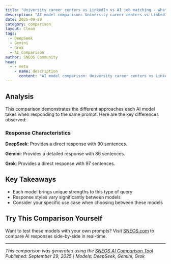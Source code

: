 ```yaml
---
title: "University career centers vs LinkedIn vs AI job matching - what actually works?"
description: "AI model comparison: University career centers vs LinkedIn vs AI job matching - what actually works?..."
date: 2025-09-29
category: comparison
layout: Clean
tags:
  - DeepSeek
  - Gemini
  - Grok
  - AI Comparison
author: SNEOS Community
head:
  - - meta
    - name: description
      content: "AI model comparison: University career centers vs LinkedIn vs AI job matching - what actually works?..."
---
```


<ChatComparison
  title="University career centers vs LinkedIn vs AI job matching - what actually works?"
  prompt="University career centers vs LinkedIn vs AI job matching - what actually works?"
  :responses='{
    "DeepSeek": "Of course. This is a fantastic question that gets to the heart of the modern job search. The short answer is: **they all work, but for different purposes and at different stages of your career.**\n\nThink of them as a set of tools in a toolbox, not as competing options. A hammer is great for nails, but useless for a screw. Here\u2019s a detailed breakdown of what each one does best and where they fall short.\n\n---\n\n### 1. University Career Centers: The Foundation \u0026 Human Touch\n\n**What Actually Works:**\n\n* **Resume \u0026 Cover Letter Reviews:** This is often their strongest, most underutilized service. They know the language and formats that recruiters in specific industries expect for entry-level roles.\n* **Mock Interviews:** Invaluable. Practicing with a real person who can give nuanced feedback on your body language, tone, and answer structure is something AI cannot replicate.\n* **Career Counseling \u0026 Self-Assessment:** Helping undecided students figure out *what* they want to do through personality tests, skills assessments, and one-on-one conversations.\n* **Exclusive Access to On-Campus Recruiting \u0026 Career Fairs:** Many top companies have direct pipelines with specific universities. These jobs are often not advertised widely on LinkedIn. This is the career center\u0027s \u0022killer app.\u0022\n* **Alumni Networking:** They can connect you with graduates who are often eager to help fellow alumni. This is a warm introduction you can\u0027t get anywhere else.\n\n**Where They Fall Short:**\n\n* **Resources can be stretched thin,** especially at large public universities. You might get a 15-minute appointment, not hours of dedicated coaching.\n* **Focus is heavily on entry-level roles.** Their effectiveness for mid-career pivots or executive-level searches is limited.\n* **Industry knowledge can sometimes be generic** and not as cutting-edge as a specialist recruiter on LinkedIn.\n\n**Bottom Line:** **Non-negotiable for students and recent graduates.** It\u0027s your best bet for landing that crucial first internship or job. For experienced professionals, its utility drops off significantly.\n\n---\n\n### 2. LinkedIn: The Networking \u0026 Proactive Search Engine\n\n**What Actually Works:**\n\n* **Networking (The #1 Use Case):** LinkedIn is fundamentally a networking platform. The \u0022weak ties\u0022 (friends of friends, alumni you don\u0027t know) are often the source of unexpected job leads. A message like, \u0022I saw your role at Company X and am fascinated by your work on Y...\u0022 is powerful.\n* **The \u0022Open to Work\u0022 Signal:** This directly tells recruiters who are actively searching the platform that you are available. It\u0027s low-effort and high-visibility.\n* **Advanced Search \u0026 Company Research:** You can find people with your major at your dream company, see who works in a specific department, and research a company\u0027s culture before an interview.\n* **Personal Branding:** Your profile is your living resume. A well-crafted profile that uses keywords from your target industry will be found by recruiters.\n* **Job Postings (The Application Black Hole):** While LinkedIn has millions of job postings, applying here is often the least effective way to use the platform. You are one of hundreds of applicants. The key is to use the posting to find a recruiter or hiring manager *at that company* and network your way in.\n\n**Where It Falls Short:**\n\n* **It\u0027s a \u0022Spray and Pray\u0022 Platform for Applications.** Applying directly to a posted job has a very low success rate due to high volume.\n* **It Can Be a \u0022Comparison Trap.\u0022** It\u0027s easy to get discouraged seeing others\u0027 curated highlight reels.\n* **Networking can feel transactional and slimy** if not done authentically.\n\n**Bottom Line:** **Essential for everyone from student to CEO, but primarily as a networking and research tool, not just an application portal.** Your success is directly proportional to your proactive effort in building relationships.\n\n---\n\n### 3. AI Job Matching: The Data-Driven Suggestion Engine\n\n**What Actually Works:**\n\n* **Efficiency \u0026 Scale:** AI can scan thousands of jobs in seconds and surface ones you\u0027d never find through manual search, based on a deep analysis of your skills and profile (e.g., platforms like **Huntr**, **Teal**, or features within LinkedIn).\n* **Skill Gap Analysis:** Some AI tools analyze job descriptions and compare them to your resume, showing you exactly what skills you\u0027re missing. This is incredibly powerful for targeted upskilling.\n* **Automating the Grunt Work:** AI can help tailor your resume for each application, write initial outreach messages, and track your applications.\n* **Matching on Potential, Not Just Pedigree:** Advanced AI can find non-obvious matches based on skills and project experience, which can help break down traditional barriers.\n\n**Where It Falls Short:**\n\n* **The \u0022Black Box\u0022 Problem:** You often don\u0027t know *why* the AI matched you with a job. It lacks the human context of company culture, team fit, and career trajectory.\n* **Keyword Gaming:** Both applicants and companies can optimize for keywords, leading to poor-quality matches. You might be a perfect \u0022keyword match\u0022 but a terrible \u0022culture fit.\u0022\n* **It Can\u0027t Build Relationships:** AI can\u0027t replicate the trust and rapport built through a conversation with a career counselor or a connection on LinkedIn. It can\u0027t give you a referral.\n* **Still Evolving:** The technology is new, and the algorithms are not perfect. A human still needs to vet the final matches.\n\n**Bottom Line:** **A powerful efficiency tool for the active job seeker, best used in the research and application phase.** It saves you time but cannot replace the human elements of networking and interview preparation.\n\n---\n\n### The Verdict: What Actually Works?\n\nThe most effective job search strategy is a **layered approach** that uses all three in concert.\n\n**The Ideal Workflow for a Job Seeker:**\n\n1.  **Foundation (Career Center):** Start here. Get your resume and interview skills polished. Use their counseling to clarify your goals. Tap into their exclusive on-campus recruiting.\n\n2.  **Research \u0026 Matching (AI \u002B LinkedIn):**\n    * Use an **AI tool** to rapidly identify a target list of companies and roles that match your skills. Use its gap analysis to improve your resume.\n    * Use **LinkedIn** to research those companies. Find the hiring managers, recruiters, and team members at those specific target companies.\n\n3.  **Outreach \u0026 Networking (LinkedIn):** This is the critical, human step. Proactively but authentically connect with the people you found in your research. Don\u0027t just ask for a job; ask for advice or insights. This turns a cold application into a warm introduction.\n\n4.  **Application \u0026 Follow-up (All Three):**\n    * Apply through the official channel (often LinkedIn or a company website).\n    * Use your **career center** to practice for the specific interview.\n    * Use your **LinkedIn network** to potentially get a referral *after* you\u0027ve applied.\n    * Use your **AI tracker** to manage the process.\n\n**Final Answer:** Nothing works in a vacuum. The **Career Center** gives you the foundation and access, **LinkedIn** gives you the network and visibility, and **AI** gives you the efficiency and data. The job seeker who synergistically uses all three will have a significant advantage over the one who relies on just one.",
    "Gemini": "Okay, let\u0027s break down the effectiveness of University Career Centers, LinkedIn, and AI Job Matching platforms, comparing their strengths, weaknesses, and who they\u0027re best suited for.\n\n**1. University Career Centers**\n\n*   **What they Offer:**\n    *   **Personalized Guidance:** Career counselors can provide individual advice on resume writing, interview skills, career exploration, and navigating the job market.\n    *   **On-Campus Recruiting:** Many companies, especially those seeking entry-level talent, actively recruit at universities, holding information sessions, career fairs, and on-campus interviews.\n    *   **Networking Opportunities:** Career centers often host networking events, workshops, and alumni connections to help students build their professional network.\n    *   **Resume/Cover Letter Review:** They offer feedback and guidance on crafting effective application materials.\n    *   **Mock Interviews:** Practice makes perfect! They can simulate real interview scenarios.\n    *   **Internship/Job Boards:** Focused job postings from companies specifically looking to hire students and recent grads.\n    *   **Career Assessments:** Help students identify their interests, skills, and values to explore potential career paths.\n\n*   **Strengths:**\n    *   **Targeted Support for Students:**  Designed specifically for the needs of students and recent graduates.\n    *   **Relationships with Employers:** Often have established connections with companies that regularly hire from the university.\n    *   **Personalized Attention:**  The one-on-one counseling can be invaluable, especially for students unsure of their career path.\n    *   **Convenient Access:** Readily available on campus, making it easy for students to access resources.\n    *   **Alumni Network:** Access to alumni working in various industries.\n\n*   **Weaknesses:**\n    *   **Limited Scope:**  Primarily focused on entry-level positions and industries that typically recruit on campus.  May not be as helpful for experienced professionals or those seeking niche roles.\n    *   **Can Be Overwhelmed:**  During peak recruiting seasons, career centers can be very busy, making it difficult to get immediate attention.\n    *   **Varying Quality:**  The quality of services can vary depending on the university and the individual career counselors.\n    *   **May Not Cover All Industries:** Some industries may not actively recruit at all universities.\n\n*   **Who it\u0027s Best For:**\n    *   Undergraduate and graduate students\n    *   Recent graduates (within a year or two of graduation)\n    *   Students seeking internships or entry-level positions\n    *   Students who need guidance in exploring career options\n    *   Students who want to connect with employers actively recruiting on campus\n\n**2. LinkedIn**\n\n*   **What it Offers:**\n    *   **Professional Networking:** Connect with professionals in your field, build relationships, and expand your network.\n    *   **Job Search:** A vast job board with millions of listings from companies worldwide.\n    *   **Company Research:**  Learn about companies, their culture, and their employees.\n    *   **Skill Endorsements:** Validate your skills and expertise.\n    *   **Content Sharing:**  Share articles, posts, and insights related to your industry.\n    *   **Recruiter Reach:**  Recruiters actively search LinkedIn for potential candidates.\n    *   **LinkedIn Learning:** Online courses to develop new skills.\n\n*   **Strengths:**\n    *   **Massive Reach:**  Huge user base and a vast network of professionals.\n    *   **Comprehensive Job Board:**  A wide variety of job postings, from entry-level to executive positions.\n    *   **Networking Power:**  Excellent platform for building and maintaining professional connections.\n    *   **Direct Contact with Recruiters:**  Allows you to connect directly with recruiters and hiring managers.\n    *   **Industry Insights:**  Stay up-to-date on industry trends and news.\n    *   **Personal Branding:**  Opportunity to showcase your skills, experience, and thought leadership.\n\n*   **Weaknesses:**\n    *   **Can Be Overwhelming:**  The sheer volume of information and connections can be overwhelming.\n    *   **Job Application Spam:**  Easy to apply for jobs, leading to a lot of applications and less personalized attention.\n    *   **Networking Requires Effort:**  Building meaningful connections takes time and effort.  Simply having a profile isn\u0027t enough.\n    *   **Algorithm Dependent:**  Visibility and reach are affected by LinkedIn\u0027s algorithm, which can change.\n    *   **Potential for Noise:**  Can be distracting with irrelevant content and unsolicited messages.\n\n*   **Who it\u0027s Best For:**\n    *   Students and recent graduates (to build their network and search for jobs)\n    *   Experienced professionals looking for new opportunities\n    *   Professionals seeking to network and build their personal brand\n    *   Individuals who want to stay up-to-date on industry trends\n    *   Job seekers who are comfortable with a more independent and self-directed approach\n\n**3. AI Job Matching Platforms** (Examples: Eightfold.ai, Beamery, PandoLogic, SeekOut, Lensa, ZipRecruiter - some LinkedIn features also use AI)\n\n*   **What they Offer:**\n    *   **Intelligent Matching:**  Use AI and machine learning to match candidates with jobs based on skills, experience, interests, and cultural fit.\n    *   **Predictive Analytics:**  Predict which candidates are most likely to succeed in a particular role.\n    *   **Personalized Recommendations:**  Provide personalized job recommendations based on your profile and preferences.\n    *   **Resume Parsing:**  Automatically extract information from resumes to match candidates with relevant jobs.\n    *   **Candidate Sourcing:**  Actively search for candidates who meet specific criteria.\n    *   **Automated Communication:**  Automate communication with candidates throughout the hiring process.\n\n*   **Strengths:**\n    *   **Increased Efficiency:**  Automate many aspects of the job search and recruiting process.\n    *   **Improved Matching:**  Potentially more accurate matching of candidates with jobs based on skills and experience.\n    *   **Reduced Bias:**  Can potentially reduce bias in the hiring process by focusing on skills and qualifications rather than demographics (though this is a complex issue and depends on the algorithm\u0027s design).\n    *   **Wider Candidate Pool:**  Can help companies reach a wider pool of potential candidates.\n    *   **Personalized Experience:**  Can provide a more personalized job search experience for candidates.\n\n*   **Weaknesses:**\n    *   **Reliance on Data:**  The accuracy of the matching depends on the quality and completeness of the data used to train the AI.\n    *   **\u0022Black Box\u0022 Algorithms:**  The algorithms used by AI job matching platforms can be complex and opaque, making it difficult to understand how they work and why certain candidates are matched with certain jobs.\n    *   **Potential for Bias:**  If the data used to train the AI is biased, the algorithm may perpetuate those biases.\n    *   **Lack of Human Touch:**  Can feel impersonal and lack the human touch of traditional job search methods.\n    *   **Limited Context:**  May not fully capture the nuances of a job or a candidate\u0027s skills and experience.\n    *   **Data Privacy Concerns:**  Collecting and using large amounts of personal data raises privacy concerns.\n\n*   **Who it\u0027s Best For:**\n    *   Job seekers who want to save time and effort in their job search\n    *   Candidates with well-defined skills and experience\n    *   Companies that want to improve the efficiency and effectiveness of their recruiting process\n    *   Individuals who are comfortable with a technology-driven approach to job searching\n\n**Which Actually Works?  It Depends!  A Combined Approach is Best**\n\n*   **For Students/Recent Grads:** Start with your University Career Center. They are tailored to your needs. Then use LinkedIn to network and expand your search.  Explore AI-driven platforms to see if you can find some hidden gems.\n*   **For Experienced Professionals:** LinkedIn is essential.  Explore AI platforms to see what they suggest.  Network aggressively.  Consider industry-specific job boards.  If you\u0027re targeting a specific company, look at their careers page directly.\n*   **For Niche/Specialized Roles:** All approaches can be helpful, but focusing on industry-specific job boards, networking within your field, and using AI-driven platforms to identify companies that might be a good fit is often most effective.\n\n**Key Takeaways:**\n\n*   **No single approach is perfect.** The best strategy is to use a combination of resources.\n*   **Personalization is important.** Tailor your resume, cover letter, and networking efforts to each specific job and company.\n*   **Networking is crucial.**  Building relationships is often the key to unlocking new opportunities.\n*   **Be proactive.** Don\u0027t just rely on job boards and online applications.  Reach out to recruiters and hiring managers directly.\n*   **Stay informed.** Keep up-to-date on industry trends and the latest job search strategies.\n*   **Be patient.** The job search process can take time and effort. Don\u0027t get discouraged if you don\u0027t find the perfect job right away.\n\nGood luck with your job search!\n",
    "Grok": "When it comes to finding a job or building a career, university career centers, LinkedIn, and AI job-matching tools each have their strengths and weaknesses. Their effectiveness depends on your career stage, industry, goals, and how you use them. Let\u2019s break it down based on real data, user experiences, and practical considerations, then compare what actually works.\n\n---\n\n### **1. University Career Centers**\n**What They Offer:**\n- Personalized career counseling, resume reviews, and interview prep.\n- Access to job fairs, on-campus recruiting, and exclusive internships or entry-level roles with partnered employers.\n- Networking opportunities through alumni events or mentorship programs.\n- Often tailored to students or recent grads, with a focus on transitioning from academia to the workforce.\n\n**Strengths:**\n- **Targeted Support:** Career centers are designed for students and recent grads, often with industry-specific guidance (e.g., engineering, business, arts).\n- **Direct Employer Connections:** Many universities have relationships with local or national employers who recruit directly through career fairs or campus events.\n- **Free Services:** Most services are included in tuition or available at no additional cost.\n- **Data Point:** According to the National Association of Colleges and Employers (NACE), about 60% of 2022 graduates who used career center services reported securing internships or jobs through those resources.\n\n**Weaknesses:**\n- **Limited Scope:** Primarily useful for entry-level roles or internships; less effective for mid-career or non-traditional paths.\n- **Quality Varies:** Not all universities have well-funded or proactive career centers\u2014some may lack updated resources or strong employer networks.\n- **Geographic Focus:** Opportunities are often local or regional, which may not suit those looking for remote or international roles.\n\n**Who It Works For:**\n- Current students or recent graduates seeking internships, entry-level jobs, or guidance on career basics.\n- Those in programs with strong industry ties (e.g., tech at MIT, finance at Wharton).\n\n---\n\n### **2. LinkedIn**\n**What It Offers:**\n- A massive professional networking platform with over 1 billion users worldwide (as of 2023).\n- Job search tools, company profiles, and direct application options for millions of roles across industries.\n- Networking through connections, groups, and content sharing (e.g., posting about your skills or engaging with recruiters).\n- Premium features (e.g., LinkedIn Learning, InMail) for deeper insights and outreach.\n\n**Strengths:**\n- **Scale and Reach:** Access to global opportunities, from entry-level to executive roles, across virtually every industry.\n- **Networking Power:** Recruiters actively use LinkedIn to source candidates\u201470% of jobs are filled through networking, per a 2021 LinkedIn survey.\n- **Personal Branding:** Your profile acts as a digital resume, and consistent activity (posting, commenting) can increase visibility.\n- **Data Point:** LinkedIn reports that users who engage with content or apply to jobs through the platform are 2x more likely to hear back from recruiters.\n\n**Weaknesses:**\n- **Overwhelm and Noise:** With millions of users and listings, standing out is tough unless your profile is optimized and you\u2019re proactive.\n- **Time-Intensive:** Building connections, messaging recruiters, and maintaining an active presence requires consistent effort.\n- **Premium Costs:** Some useful features (like seeing who viewed your profile or sending InMail) are behind a paywall ($30\u2013$120/month).\n- **Spam and Scams:** Not all job postings or messages from \u201Crecruiters\u201D are legitimate.\n\n**Who It Works For:**\n- Professionals at any career stage who are willing to invest time in networking and profile optimization.\n- Those in industries with heavy LinkedIn presence (e.g., tech, marketing, finance, sales).\n\n---\n\n### **3. AI Job-Matching Tools**\n**What They Offer:**\n- Platforms like Hired, Triplebyte, or general tools like Indeed\u2019s AI recommendations use algorithms to match your skills, experience, and preferences with job openings.\n- Often integrate with resume analysis to suggest roles or highlight gaps in your application.\n- Some (e.g., ChatGPT or specialized career AIs) can help with resume writing, cover letters, or interview prep.\n\n**Strengths:**\n- **Efficiency:** AI can sift through thousands of listings to find tailored matches, saving time compared to manual searches.\n- **Personalization:** Matches are often based on your skills, experience, or even career aspirations if the platform allows detailed input.\n- **Accessibility:** Many tools are free or low-cost and available 24/7 (unlike career centers with limited hours).\n- **Data Point:** A 2023 study by Jobscan found that 85% of job seekers using AI tools reported faster application processes, with 30% landing interviews within a week.\n\n**Weaknesses:**\n- **Imperfect Matching:** Algorithms can misinterpret skills or suggest irrelevant roles if your resume or profile isn\u2019t optimized for keywords.\n- **Lack of Human Touch:** No personal guidance or networking\u2014AI can\u2019t replicate a career counselor\u2019s advice or a LinkedIn connection\u2019s referral.\n- **Data Privacy:** Sharing personal info with AI platforms can raise concerns if their security isn\u2019t robust.\n- **Limited Scope:** Some tools are niche (e.g., Hired focuses on tech) and may not serve all industries or experience levels.\n\n**Who It Works For:**\n- Tech-savvy job seekers who want to streamline applications and explore a high volume of opportunities.\n- Those in fields where skills-based matching is clear-cut (e.g., software development, data science).\n\n---\n\n### **Head-to-Head Comparison: What Actually Works?**\n| **Criteria**            | **University Career Centers** | **LinkedIn**             | **AI Job Matching**       |\n|-------------------------|-------------------------------|--------------------------|---------------------------|\n| **Best for Career Stage**| Students/Recent Grads        | All Stages              | Early to Mid-Career       |\n| **Networking Power**    | Moderate (Alumni/Events)     | High (Global Reach)     | Low (No Human Element)    |\n| **Personalization**     | High (1:1 Counseling)        | Moderate (Profile-Based)| High (Algorithm-Based)    |\n| **Time Investment**     | Moderate (Appointments)      | High (Active Engagement)| Low (Automated)           |\n| **Cost**                | Free (Usually)               | Free/Premium ($30\u002B)     | Free/Low Cost (Often)     |\n| **Effectiveness**       | 60% success via NACE         | 70% jobs via networking | 30% interview rate (Jobscan) |\n\n---\n\n### **What Actually Works? Key Takeaways**\n1. **No Single Winner\u2014Use a Hybrid Approach:**\n   - **Early Career (Students/Grads):** Start with your university career center for personalized support and internships. Supplement with LinkedIn to build a profile and connect with alumni.\n   - **Mid-Career or Industry Switchers:** Lean on LinkedIn for networking and visibility. Use AI tools to explore roles and apply at scale.\n   - **Specialized Fields (e.g., Tech):** AI job-matching tools like Hired can be a game-changer alongside LinkedIn for recruiter outreach.\n\n2. **Networking Beats Algorithms:**\n   - Data consistently shows (e.g., LinkedIn\u2019s 70% stat) that most jobs come through connections, not cold applications. LinkedIn or career center events often outperform AI tools in this regard because they facilitate human interaction.\n\n3. **Effort Matters More Than the Tool:**\n   - A career center won\u2019t help if you skip job fairs. LinkedIn fails without an optimized profile or active engagement. AI tools flop if your resume doesn\u2019t match their algorithms. Success depends on how much you tailor and hustle.\n\n4. **Industry and Location Context:**\n   - Career centers work best for local or campus-recruited roles. LinkedIn shines for remote or global opportunities. AI tools are great for skills-driven industries but less so for creative or nuanced fields.\n\n---\n\n### **Practical Recommendation**\n- **Step 1:** If you\u2019re a student/recent grad, max out your university career center for free resources, events, and internships.\n- **Step 2:** Build a strong LinkedIn profile regardless of stage\u2014optimize it with keywords, connect with recruiters, and post regularly. This is your long-term networking hub.\n- **Step 3:** Use AI tools as a time-saver for applications and to uncover hidden roles, but don\u2019t rely on them for strategy or connections.\n- **Step 4:** Track outcomes. If a tool isn\u2019t yielding interviews after a month, pivot\u2014whether it\u2019s revamping your LinkedIn approach or seeking career center feedback.\n\nEach has its place, but LinkedIn often delivers the most consistent results across career stages due to its networking power\u2014if you put in the work. AI is a strong supplement for efficiency, and career centers are a goldmine for beginners. Combine them based on your needs, and don\u2019t expect any single platform to do the heavy lifting for you. What\u2019s your current career stage or goal? I can tailor advice further if you share more."
  }'
  published-date="16:28"
/>

## Analysis

This comparison demonstrates the different approaches each AI model takes when responding to the same prompt. Here are the key differences observed:

### Response Characteristics

**DeepSeek**: Provides a direct response with 90 sentences. 

**Gemini**: Provides a detailed response with 86 sentences. 

**Grok**: Provides a direct response with 97 sentences. 

## Key Takeaways

- Each model brings unique strengths to this type of query
- Response styles vary significantly between models
- Consider your specific use case when choosing between these models

## Try This Comparison Yourself

Want to test these models with your own prompts? Visit [SNEOS.com](https://sneos.com) to compare AI responses side-by-side in real-time.

---

*This comparison was generated using the [SNEOS AI Comparison Tool](https://sneos.com)*
*Published: September 29, 2025 | Models: DeepSeek, Gemini, Grok*
